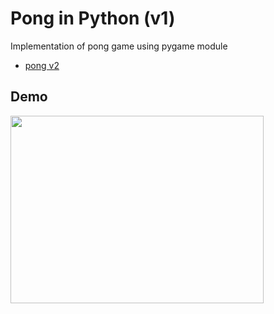 # Pong in Python (v1)
Implementation of pong game using pygame module

- [pong v2](https://github.com/SumanGurung01/pong_pygame.git)

## Demo
<img src="https://user-images.githubusercontent.com/92732976/210075508-7cf147b8-bfa4-4b06-8f26-882411b17acc.gif" width="405" height="300"/>
